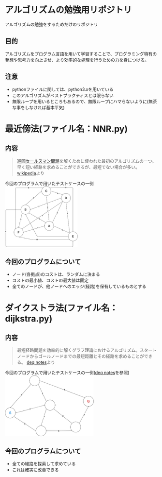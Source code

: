 # アルゴリズムの勉強用リポジトリ
アルゴリズムの勉強をするためだけのリポジトリ

## 目的
アルゴリズムをプログラム言語を用いて学習することで、プログラミング特有の発想や思考力を向上させ、より効率的な処理を行うための力を身につける。

## 注意

- pythonファイルに関しては、python3.xを用いている
- このアルゴリズムがベストプラクティスとは限らない
- 無限ループを用いるところもあるので、無限ループにハマらないように(無茶な事をしなければ基本平気)

# 最近傍法(ファイル名：NNR.py)

## 内容

> [巡回セールスマン問題](https://ja.wikipedia.org/wiki/%E5%B7%A1%E5%9B%9E%E3%82%BB%E3%83%BC%E3%83%AB%E3%82%B9%E3%83%9E%E3%83%B3%E5%95%8F%E9%A1%8C)を解くために使われた最初のアルゴリズムの一つ。早く短い経路を求めることができるが、最短でない場合が多い。<br>
[wikipedia](https://ja.wikipedia.org/wiki/%E6%9C%80%E8%BF%91%E5%82%8D%E6%B3%95)より

今回のプログラムで用いたテストケースの一例<br>
<img src="https://github.com/poyuaki/study_algorithm/blob/images/%E3%82%BB%E3%83%BC%E3%83%AB%E3%82%B9%E3%83%9E%E3%83%B3.jpg" alt="巡回セールスマン問題" height="200">

## 今回のプログラムについて

- ノード(各拠点)のコストは、ランダムに決まる
- コストの最小値、コストの最大値は固定
- 全てのノードが、他ノードへのエッジ(経路)を保有しているものとする

# ダイクストラ法(ファイル名：dijkstra.py)

## 内容

> 最短経路問題を効率的に解くグラフ理論におけるアルゴリズム。スタートノードからゴールノードまでの最短距離とその経路を求めることができる。
[deq notes](http://www.deqnotes.net/acmicpc/dijkstra/)より

今回のプログラムで用いたテストケースの一例([deq notes](http://www.deqnotes.net/acmicpc/dijkstra/)を参照)<br>
<img src="https://github.com/poyuaki/study_algorithm/blob/images/%E3%83%80%E3%82%A4%E3%82%AF%E3%82%B9%E3%83%88%E3%83%A9.jpg" alt="グラフ理論" height="200">

## 今回のプログラムについて

- 全ての経路を探索して求めている
- これは確実に改善できる
